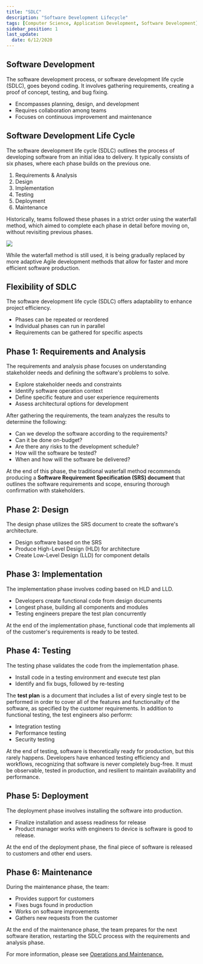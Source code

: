 ```yaml
---
title: "SDLC"
description: "Software Development Lifecycle"
tags: [Computer Science, Application Development, Software Development]
sidebar_position: 1
last_update:
  date: 6/12/2020
---
```



## Software Development

The software development process, or software development life cycle (SDLC), goes beyond coding. It involves gathering requirements, creating a proof of concept, testing, and bug fixing.

- Encompasses planning, design, and development
- Requires collaboration among teams
- Focuses on continuous improvement and maintenance


## Software Development Life Cycle

The software development life cycle (SDLC) outlines the process of developing software from an initial idea to delivery. It typically consists of six phases, where each phase builds on the previous one.

1. Requirements & Analysis
2. Design
3. Implementation
4. Testing
5. Deployment
6. Maintenance

Historically, teams followed these phases in a strict order using the waterfall method, which aimed to complete each phase in detail before moving on, without revisiting previous phases.

<div class='img-center'>

![](/img/docs/devnet-sdlc.png)

</div>

While the waterfall method is still used, it is being gradually replaced by more adaptive Agile development methods that allow for faster and more efficient software production.


## Flexibility of SDLC

The software development life cycle (SDLC) offers adaptability to enhance project efficiency.

- Phases can be repeated or reordered
- Individual phases can run in parallel
- Requirements can be gathered for specific aspects


## Phase 1: Requirements and Analysis

The requirements and analysis phase focuses on understanding stakeholder needs and defining the software's problems to solve.

- Explore stakeholder needs and constraints
- Identify software operation context
- Define specific feature and user experience requirements
- Assess architectural options for development

After gathering the requirements, the team analyzes the results to determine the following:

- Can we develop the software according to the requirements?
- Can it be done on-budget?
- Are there any risks to the development schedule?
- How will the software be tested?
- When and how will the software be delivered?

At the end of this phase, the traditional waterfall method recommends producing a **Software Requirement Specification (SRS) document** that outlines the software requirements and scope, ensuring thorough confirmation with stakeholders.

## Phase 2: Design

The design phase utilizes the SRS document to create the software's architecture.

- Design software based on the SRS
- Produce High-Level Design (HLD) for architecture
- Create Low-Level Design (LLD) for component details

## Phase 3: Implementation

The implementation phase involves coding based on HLD and LLD.

- Developers create functional code from design documents
- Longest phase, building all components and modules
- Testing engineers prepare the test plan concurrently

At the end of the implementation phase, functional code that implements all of the customer's requirements is ready to be tested.


## Phase 4: Testing

The testing phase validates the code from the implementation phase.

- Install code in a testing environment and execute test plan
- Identify and fix bugs, followed by re-testing

The **test plan** is a document that includes a list of every single test to be performed in order to cover all of the features and functionality of the software, as specified by the customer requirements. In addition to functional testing, the test engineers also perform:

- Integration testing
- Performance testing
- Security testing

At the end of testing, software is theoretically ready for production, but this rarely happens. Developers have enhanced testing efficiency and workflows, recognizing that software is never completely bug-free. It must be observable, tested in production, and resilient to maintain availability and performance.

## Phase 5: Deployment

The deployment phase involves installing the software into production.

- Finalize installation and assess readiness for release
- Product manager works with engineers to device is software is good to release.

At the end of the deployment phase, the final piece of software is released to customers and other end users.

## Phase 6: Maintenance

During the maintenance phase, the team:

- Provides support for customers
- Fixes bugs found in production
- Works on software improvements
- Gathers new requests from the customer

At the end of the maintenance phase, the team prepares for the next software iteration, restarting the SDLC process with the requirements and analysis phase.

For more information, please see [Operations and Maintenance.](/docs/021-Software-Engineering/014-Software-Development/007-Operations-and-Maintenance.md)
